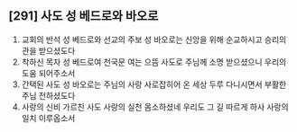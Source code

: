 ## [291] 사도 성 베드로와 바오로

1) 교회의 반석 성 베드로와 선교의 주보 성 바오로는 신앙을 위해 순교하시고 승리의 관을 받으셨도다  
2) 착하신 목자 성 베드로여 천국문 여는 으뜸 사도로 주님께 소명 받으셨으니 우리의 도움 되어주소서  
3) 간택된 사도 성 바오로는 주님의 사랑 사로잡히어 온 세상 두루 다니시면서 부활한 주님 전하셨도다  
4) 사랑의 신비 가르친 사도 사랑의 실천 몸소하셨네 우리도 그 길 따르게 하사 사랑의 일치 이루옵소서
